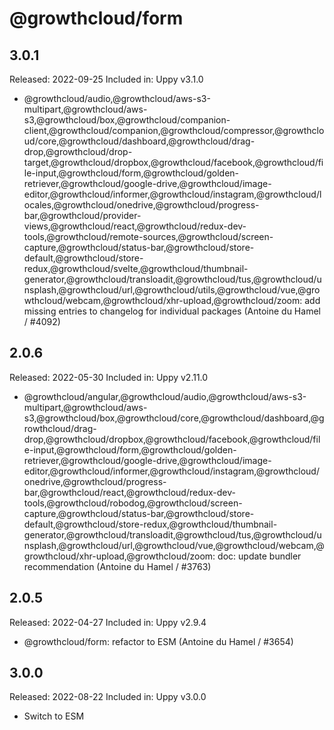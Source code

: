 # @growthcloud/form

## 3.0.1

Released: 2022-09-25
Included in: Uppy v3.1.0

- @growthcloud/audio,@growthcloud/aws-s3-multipart,@growthcloud/aws-s3,@growthcloud/box,@growthcloud/companion-client,@growthcloud/companion,@growthcloud/compressor,@growthcloud/core,@growthcloud/dashboard,@growthcloud/drag-drop,@growthcloud/drop-target,@growthcloud/dropbox,@growthcloud/facebook,@growthcloud/file-input,@growthcloud/form,@growthcloud/golden-retriever,@growthcloud/google-drive,@growthcloud/image-editor,@growthcloud/informer,@growthcloud/instagram,@growthcloud/locales,@growthcloud/onedrive,@growthcloud/progress-bar,@growthcloud/provider-views,@growthcloud/react,@growthcloud/redux-dev-tools,@growthcloud/remote-sources,@growthcloud/screen-capture,@growthcloud/status-bar,@growthcloud/store-default,@growthcloud/store-redux,@growthcloud/svelte,@growthcloud/thumbnail-generator,@growthcloud/transloadit,@growthcloud/tus,@growthcloud/unsplash,@growthcloud/url,@growthcloud/utils,@growthcloud/vue,@growthcloud/webcam,@growthcloud/xhr-upload,@growthcloud/zoom: add missing entries to changelog for individual packages (Antoine du Hamel / #4092)

## 2.0.6

Released: 2022-05-30
Included in: Uppy v2.11.0

- @growthcloud/angular,@growthcloud/audio,@growthcloud/aws-s3-multipart,@growthcloud/aws-s3,@growthcloud/box,@growthcloud/core,@growthcloud/dashboard,@growthcloud/drag-drop,@growthcloud/dropbox,@growthcloud/facebook,@growthcloud/file-input,@growthcloud/form,@growthcloud/golden-retriever,@growthcloud/google-drive,@growthcloud/image-editor,@growthcloud/informer,@growthcloud/instagram,@growthcloud/onedrive,@growthcloud/progress-bar,@growthcloud/react,@growthcloud/redux-dev-tools,@growthcloud/robodog,@growthcloud/screen-capture,@growthcloud/status-bar,@growthcloud/store-default,@growthcloud/store-redux,@growthcloud/thumbnail-generator,@growthcloud/transloadit,@growthcloud/tus,@growthcloud/unsplash,@growthcloud/url,@growthcloud/vue,@growthcloud/webcam,@growthcloud/xhr-upload,@growthcloud/zoom: doc: update bundler recommendation (Antoine du Hamel / #3763)

## 2.0.5

Released: 2022-04-27
Included in: Uppy v2.9.4

- @growthcloud/form: refactor to ESM (Antoine du Hamel / #3654)

## 3.0.0

Released: 2022-08-22
Included in: Uppy v3.0.0

- Switch to ESM
